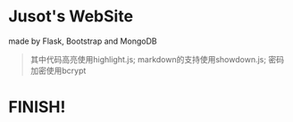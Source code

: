 # Jusot's WebSite

made by Flask, Bootstrap and MongoDB

> 其中代码高亮使用highlight.js; markdown的支持使用showdown.js; 密码加密使用bcrypt

# FINISH!